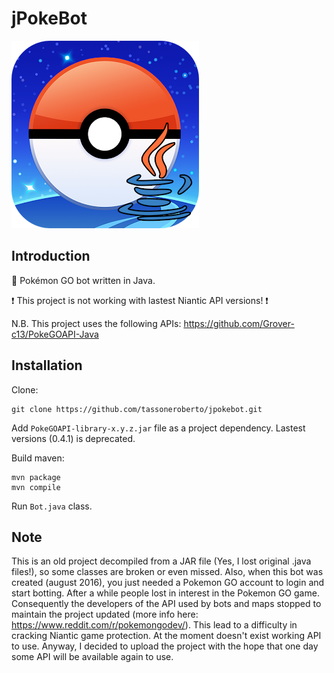 # jPokeBot

![alt text](https://raw.githubusercontent.com/tassoneroberto/jpokebot/master/logo.png)

## Introduction
:robot: Pokémon GO bot written in Java.

:exclamation: This project is not working with lastest Niantic API versions! :exclamation:

N.B.
This project uses the following APIs: https://github.com/Grover-c13/PokeGOAPI-Java

## Installation
Clone:
```
git clone https://github.com/tassoneroberto/jpokebot.git
```

Add ```PokeGOAPI-library-x.y.z.jar``` file as a project dependency. Lastest versions (0.4.1) is deprecated.

Build maven:
```
mvn package
mvn compile
```

Run ```Bot.java``` class.

## Note
This is an old project decompiled from a JAR file (Yes, I lost original .java files!), so some classes are broken or even missed.
Also, when this bot was created (august 2016), you just needed a Pokemon GO account to login and start botting.
After a while people lost in interest in the Pokemon GO game.
Consequently the developers of the API used by bots and maps stopped to maintain the project updated (more info here: https://www.reddit.com/r/pokemongodev/).
This lead to a difficulty in cracking Niantic game protection.
At the moment doesn't exist working API to use.
Anyway, I decided to upload the project with the hope that one day some API will be available again to use.
